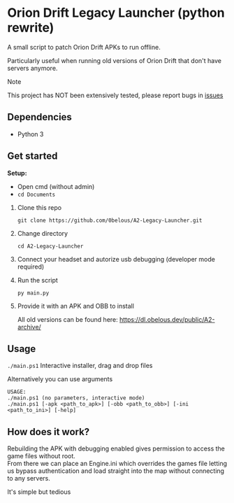 <!-- @import "[TOC]" {cmd="toc" depthFrom=1 depthTo=6 orderedList=false} -->
# Orion Drift Legacy Launcher (python rewrite)

A small script to patch Orion Drift APKs to run offline.

Particularly useful when running old versions of Orion Drift that don't have servers anymore.

> [!NOTE]
> This project has NOT been extensively tested, please report bugs in [issues](https://github.com/0belous/A2-Legacy-Launcher/issues)

## Dependencies
- Python 3

## Get started

**Setup:**

- Open cmd (without admin)
- `cd Documents`

1. Clone this repo

    `git clone https://github.com/0belous/A2-Legacy-Launcher.git`

2. Change directory

    `cd A2-Legacy-Launcher`

4. Connect your headset and autorize usb debugging (developer mode required)

5. Run the script

    `py main.py`

6. Provide it with an APK and OBB to install

    All old versions can be found here: https://dl.obelous.dev/public/A2-archive/

## Usage
`./main.ps1` Interactive installer, drag and drop files

Alternatively you can use arguments
```
USAGE:
./main.ps1 (no parameters, interactive mode)
./main.ps1 [-apk <path_to_apk>] [-obb <path_to_obb>] [-ini <path_to_ini>] [-help]
```

## How does it work?
Rebuilding the APK with debugging enabled gives permission to access the game files without root. <br>
From there we can place an Engine.ini which overrides the games file letting us bypass authentication and load straight into the map without connecting to any servers.

It's simple but tedious
